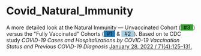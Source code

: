 # Covid_Natural_Immunity
A more detailed look at the Natural Immunity &#8212; Unvaccinated Cohort (<span style = "background-color: #33A02C">&nbsp;&nbsp;#3&nbsp;&nbsp;</span>) versus the "Fully Vaccinated" Cohorts (<span style = "background-color: #1F78B4">&nbsp;&nbsp;#1&nbsp;&nbsp;</span> & <span style = "background-color:#A6CEE3">&nbsp;&nbsp;#2&nbsp;&nbsp;</span>). Based on te CDC study <em>COVID-19 Cases and Hospitalizations by COVID-19 Vaccination Status and Previous COVID-19 Diagnosis</em> [January 28, 2022 / 71(4);125–131.](https://www.cdc.gov/mmwr/volumes/71/wr/mm7104e1.htm)   
